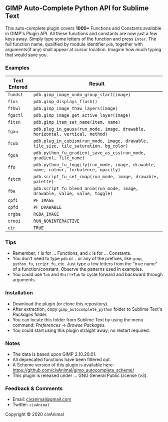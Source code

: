 ## GIMP Auto-Complete Python API for Sublime Text

This auto-complete plugin covers __1000+__ Functions and Constants available in GIMP's Plugin API. All these functions and constants are now just a few keys away. Simply type some letters of the function and press `Enter`. The full function name, qualified by module identifier `pdb`, together with arguments(if any) shall appear at cursor location. Imagine how much typing that would save you.



### Examples

 Text Entered  |  Result
-------------- | -----------------------------------------------------------------------------------------
 `fundst`      | `pdb.gimp_image_undo_group_start(image)`
 `flus`        | `pdb.gimp_displays_flush()`
 `fthwl`       | `pdb.gimp_image_thaw_layers(image)`
 `fgactl`      | `pdb.gimp_image_get_active_layer(image)`
 `fitsn`       | `pdb.gimp_item_set_name(item, name)`
 `fgau`        | `pdb.plug_in_gauss(run_mode, image, drawable, horizontal, vertical, method)`
 `fcub`        | `pdb.plug_in_cubism(run_mode, image, drawable, tile_size, tile_saturation, bg_color)`
 `fgsa`        | `pdb.python_fu_gradient_save_as_css(run_mode, gradient, file_name)`
 `ffo`         | `pdb.python_fu_foggify(run_mode, image, drawable, name, colour, turbulence, opacity)`
 `fstcm`       | `pdb.script_fu_set_cmap(run_mode, image, drawable, palette)`
 `fba`         | `pdb.script_fu_blend_anim(run_mode, image, drawable, value, value, toggle)`
 `cpfi`        | `PF_IMAGE`
 `cpfd`        | `PF_DRAWABLE`
 `crgba`       | `RGBA_IMAGE`
 `crnoi`       | `RUN_NONINTERACTIVE`
 `ctr`         | `TRUE`


### Tips

* Remember, `f` is for ... Functions, and `c` is for ... Constants.
* You don't need to type `pdb` or `.` or any of the prefixes, like `gimp`, `python_fu`, `script_fu`, etc. Just type a few letters from the "true name" of a function/constant. Observe the patterns used in examples.
* You could use `Tab` and `Shift+Tab` to cycle forward and backward through arguments.


### Installation

* Download the plugin (or clone this repository).
* After extraction, copy `gimp_autocomplete_python` folder to Sublime Text's _Packages_ folder.
* You can locate this folder from Sublime Text by using the menu command: _Preferences_ → _Browse Packages_.
* You could start using this plugin straight away; no restart required.


### Notes

* The data is based upon GIMP 2.10.20.01.
* All deprecated functions have been filtered out.
* A Scheme version of this plugin is available here: https://github.com/civAnimal/gimp_autocomplete_scheme/
* This plugin is released under ... GNU General Public License (v3).


### Feedback & Comments

* Email:     civanimal@gmail.com
* Twitter:  `civAnimal`


Copyright © 2020 civAnimal
